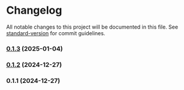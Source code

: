 # Changelog

All notable changes to this project will be documented in this file. See [standard-version](https://github.com/conventional-changelog/standard-version) for commit guidelines.

### [0.1.3](https://github.com/ImamSodikin1/portal-desa/compare/v0.1.2...v0.1.3) (2025-01-04)

### [0.1.2](https://github.com/ImamSodikin1/portal-desa/compare/v0.1.1...v0.1.2) (2024-12-27)

### 0.1.1 (2024-12-27)
